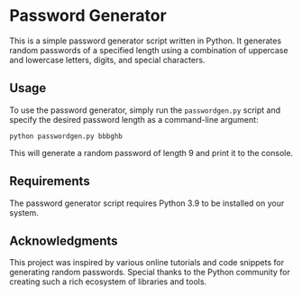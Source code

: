 # Password Generator

This is a simple password generator script written in Python. It generates random passwords of a specified length using a combination of uppercase and lowercase letters, digits, and special characters.

## Usage

To use the password generator, simply run the `passwordgen.py` script and specify the desired password length as a command-line argument:

```
python passwordgen.py bbbghb
```

This will generate a random password of length 9 and print it to the console.

## Requirements

The password generator script requires Python 3.9 to be installed on your system.

## Acknowledgments

This project was inspired by various online tutorials and code snippets for generating random passwords. Special thanks to the Python community for creating such a rich ecosystem of libraries and tools.
